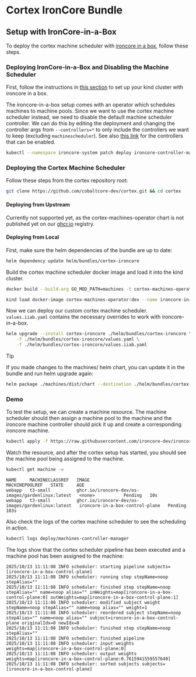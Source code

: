 # Cortex IronCore Bundle

## Setup with IronCore-in-a-Box

To deploy the cortex machine scheduler with [ironcore in a box](https://github.com/ironcore-dev/ironcore-in-a-box), follow these steps.

### Deploying IronCore-in-a-Box and Disabling the Machine Scheduler

First, follow the instructions in [this section](https://github.com/ironcore-dev/ironcore-in-a-box?tab=readme-ov-file#installation) to set up your kind cluster with ironcore in a box.

The ironcore-in-a-box setup comes with an operator which schedules machines to machine pools. Since we want to use the cortex machine scheduler instead, we need to disable the default machine scheduler controller. We can do this by editing the deployment and changing the controller args from `--controllers=*` to only include the controllers we want to keep (excluding `machinescheduler`). See also [this link](https://github.com/ironcore-dev/ironcore/blob/3562a97a828d2d5dd5825dbf00d1abadfd0350a6/cmd/ironcore-controller-manager/main.go#L63) for the controllers that can be enabled.

```bash
kubectl --namespace ironcore-system patch deploy ironcore-controller-manager --type='json' -p='[{"op": "replace", "path": "/spec/template/spec/containers/0/args", "value": ["--controllers=machineephemeralnetworkinterface,machineephemeralvolume,machineclass,bucketscheduler,volumerelease,volumescheduler,volumeclass,prefix,prefixallocationscheduler,loadbalancer,loadbalancerephemeralprefix,networkprotection,networkpeering,networkrelease,networkinterfaceephemeralprefix,networkinterfaceephemeralvirtualip,networkinterfacerelease,virtualiprelease,resourcequota,certificateapproval"]}]'
```

### Deploying the Cortex Machine Scheduler

Follow these steps from the cortex repository root:

```bash
git clone https://github.com/cobaltcore-dev/cortex.git && cd cortex
```

#### Deploying from Upstream

Currently not supported yet, as the cortex-machines-operator chart is not published yet on our [ghcr.io](https://github.com/orgs/cobaltcore-dev/packages?repo_name=cortex) registry.

#### Deploying from Local

First, make sure the helm dependencies of the bundle are up to date:

```bash
helm dependency update helm/bundles/cortex-ironcore
```

Build the cortex machine scheduler docker image and load it into the kind cluster.

```bash
docker build --build-arg GO_MOD_PATH=machines -t cortex-machines-operator:dev .
```

```bash
kind load docker-image cortex-machines-operator:dev --name ironcore-in-a-box
```

Now we can deploy our custom cortex machine scheduler. `values.iiab.yaml` contains the necessary overrides to work with ironcore-in-a-box.

```bash
helm upgrade --install cortex-ironcore ./helm/bundles/cortex-ironcore \
    -f ./helm/bundles/cortex-ironcore/values.yaml \
    -f ./helm/bundles/cortex-ironcore/values.iiab.yaml
```

> [!TIP]
> If you made changes to the machines/ helm chart, you can update it in the bundle and run helm upgrade again:
> ```bash
> helm package ./machines/dist/chart --destination ./helm/bundles/cortex-ironcore/charts
> ```

### Demo

To test the setup, we can create a machine resource. The machine scheduler should then assign a machine pool to the machine and the ironcore machine controller should pick it up and create a corresponding ironcore machine.

```bash
kubectl apply -f https://raw.githubusercontent.com/ironcore-dev/ironcore-in-a-box/refs/heads/main/examples/machine/machine.yaml
```

Watch the resource, and after the cortex setup has started, you should see the machine pool being assigned to the machine.

```bash
kubectl get machine -w
```

```log
NAME     MACHINECLASSREF   IMAGE                                               MACHINEPOOLREF   STATE     AGE
webapp   t3-small          ghcr.io/ironcore-dev/os-images/gardenlinux:latest   <none>           Pending   10s
webapp   t3-small          ghcr.io/ironcore-dev/os-images/gardenlinux:latest   ironcore-in-a-box-control-plane   Pending   103s
```

Also check the logs of the cortex machine scheduler to see the scheduling in action.

```bash
kubectl logs deploy/machines-controller-manager
```

The logs show that the cortex scheduler pipeline has been executed and a machine pool has been assigned to the machine:

```log
2025/10/13 11:11:08 INFO scheduler: starting pipeline subjects=[ironcore-in-a-box-control-plane]
2025/10/13 11:11:08 INFO scheduler: running step stepName=noop stepAlias=""
2025/10/13 11:11:08 INFO scheduler: finished step stepName=noop stepAlias="" name=noop alias="" inWeights=map[ironcore-in-a-box-control-plane:0] outWeights=map[ironcore-in-a-box-control-plane:1]
2025/10/13 11:11:08 INFO scheduler: modified subject weight stepName=noop stepAlias="" name=noop alias="" weight=1
2025/10/13 11:11:08 INFO scheduler: reordered subject stepName=noop stepAlias="" name=noop alias="" subject=ironcore-in-a-box-control-plane originalIdx=0 newIdx=0
2025/10/13 11:11:08 INFO scheduler: finished step stepName=noop stepAlias=""
2025/10/13 11:11:08 INFO scheduler: finished pipeline
2025/10/13 11:11:08 INFO scheduler: input weights weights=map[ironcore-in-a-box-control-plane:0]
2025/10/13 11:11:08 INFO scheduler: output weights weights=map[ironcore-in-a-box-control-plane:0.7615941559557649]
2025/10/13 11:11:08 INFO scheduler: sorted subjects subjects=[ironcore-in-a-box-control-plane]
```
